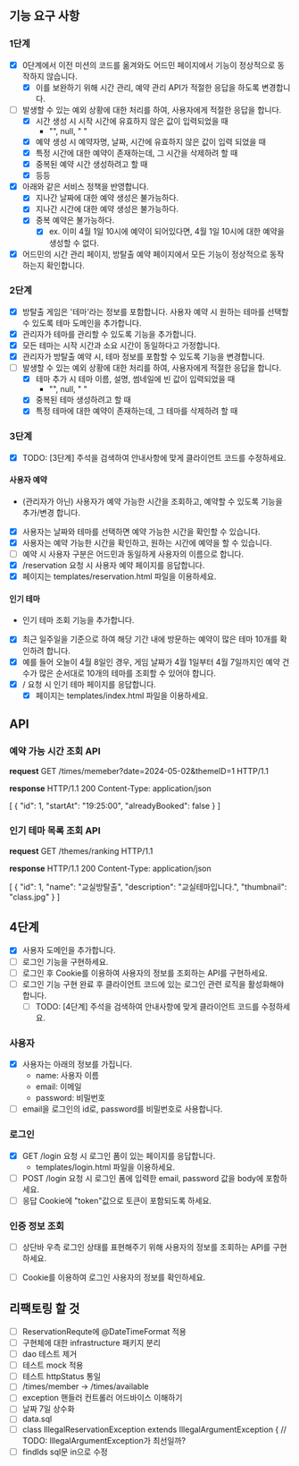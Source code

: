 ## 기능 요구 사항

### 1단계

- [x] 0단계에서 이전 미션의 코드를 옮겨와도 어드민 페이지에서 기능이 정상적으로 동작하지 않습니다.
  - [x] 이를 보완하기 위해 시간 관리, 예약 관리 API가 적절한 응답을 하도록 변경합니다.
- [ ] 발생할 수 있는 예외 상황에 대한 처리를 하여, 사용자에게 적절한 응답을 합니다.
  - [x] 시간 생성 시 시작 시간에 유효하지 않은 값이 입력되었을 때
    - "", null, "   "
  - [x] 예약 생성 시 예약자명, 날짜, 시간에 유효하지 않은 값이 입력 되었을 때
  - [x] 특정 시간에 대한 예약이 존재하는데, 그 시간을 삭제하려 할 때
  - [x] 중복된 예약 시간 생성하려고 할 때
  - [x] 등등
- [x] 아래와 같은 서비스 정책을 반영합니다.
  - [x] 지나간 날짜에 대한 예약 생성은 불가능하다.
  - [x] 지나간 시간에 대한 예약 생성은 불가능하다.
  - [x] 중복 예약은 불가능하다.
    - [x] ex. 이미 4월 1일 10시에 예약이 되어있다면, 4월 1일 10시에 대한 예약을 생성할 수 없다.
- [x] 어드민의 시간 관리 페이지, 방탈출 예약 페이지에서 모든 기능이 정상적으로 동작하는지 확인합니다.

### 2단계

- [x] 방탈출 게임은 '테마'라는 정보를 포함합니다. 사용자 예약 시 원하는 테마를 선택할 수 있도록 테마 도메인을 추가합니다.
- [x] 관리자가 테마를 관리할 수 있도록 기능을 추가합니다.
- [x] 모든 테마는 시작 시간과 소요 시간이 동일하다고 가정합니다.
- [x] 관리자가 방탈출 예약 시, 테마 정보를 포함할 수 있도록 기능을 변경합니다.
- [ ] 발생할 수 있는 예외 상황에 대한 처리를 하여, 사용자에게 적절한 응답을 합니다.
  - [x] 테마 추가 시 테마 이름, 설명, 썸네일에 빈 값이 입력되었을 때
    - "", null, "   "
  - [x] 중복된 테마 생성하려고 할 때
  - [x] 특정 테마에 대한 예약이 존재하는데, 그 테마를 삭제하려 할 때

### 3단계

- [x] TODO: [3단계] 주석을 검색하여 안내사항에 맞게 클라이언트 코드를 수정하세요.

#### 사용자 예약

- (관리자가 아닌) 사용자가 예약 가능한 시간을 조회하고, 예약할 수 있도록 기능을 추가/변경 합니다.
- [x] 사용자는 날짜와 테마를 선택하면 예약 가능한 시간을 확인할 수 있습니다.
- [x] 사용자는 예약 가능한 시간을 확인하고, 원하는 시간에 예약을 할 수 있습니다.
- [ ] 예약 시 사용자 구분은 어드민과 동일하게 사용자의 이름으로 합니다.
- [x] /reservation 요청 시 사용자 예약 페이지를 응답합니다.
- [x] 페이지는 templates/reservation.html 파일을 이용하세요.

#### 인기 테마

- 인기 테마 조회 기능을 추가합니다.
- [x] 최근 일주일을 기준으로 하여 해당 기간 내에 방문하는 예약이 많은 테마 10개를 확인하려 합니다.
- [x] 예를 들어 오늘이 4월 8일인 경우, 게임 날짜가 4월 1일부터 4월 7일까지인 예약 건수가 많은 순서대로 10개의 테마를 조회할 수 있어야 합니다.
- [x] / 요청 시 인기 테마 페이지를 응답합니다.
  - [x] 페이지는 templates/index.html 파일을 이용하세요.

## API
### 예약 가능 시간 조회 API
**request**
GET /times/memeber?date=2024-05-02&themeID=1 HTTP/1.1

**response**
HTTP/1.1 200
Content-Type: application/json

[
{
"id": 1,
"startAt": "19:25:00",
"alreadyBooked": false
}
]

### 인기 테마 목록 조회 API
**request**
GET /themes/ranking HTTP/1.1

**response**
HTTP/1.1 200
Content-Type: application/json

[
{
"id": 1,
"name": "교실방탈출",
"description": "교실테마입니다.",
"thumbnail": "class.jpg"
}
]

## 4단계
- [x] 사용자 도메인을 추가합니다.
- [ ] 로그인 기능을 구현하세요.
- [ ] 로그인 후 Cookie를 이용하여 사용자의 정보를 조회하는 API를 구현하세요.
- [ ] 로그인 기능 구현 완료 후 클라이언트 코드에 있는 로그인 관련 로직을 활성화해야 합니다. 
  - [ ] TODO: [4단계] 주석을 검색하여 안내사항에 맞게 클라이언트 코드를 수정하세요.

### 사용자
- [x] 사용자는 아래의 정보를 가집니다.
  - name: 사용자 이름
  - email: 이메일
  - password: 비밀번호
- [ ] email을 로그인의 id로, password를 비밀번호로 사용합니다.

### 로그인
- [x] GET /login 요청 시 로그인 폼이 있는 페이지를 응답합니다.
  - templates/login.html 파일을 이용하세요.
- [ ] POST /login 요청 시 로그인 폼에 입력한 email, password 값을 body에 포함하세요.
- [ ] 응답 Cookie에 "token"값으로 토큰이 포함되도록 하세요.

### 인증 정보 조회
-[ ] 상단바 우측 로그인 상태를 표현해주기 위해 사용자의 정보를 조회하는 API를 구현하세요.
-[ ] Cookie를 이용하여 로그인 사용자의 정보를 확인하세요.


## 리팩토링 할 것
- [ ] ReservationRequte에 @DateTimeFormat 적용
- [ ] 구현체에 대한 infrastructure 패키지 분리
- [ ] dao 테스트 제거
- [ ] 테스트 mock 적용
- [ ] 테스트 httpStatus 통일
- [ ] /times/member -> /times/available
- [ ] exception 핸들러 컨트롤러 어드바이스 이해하기
- [ ] 날짜 7일 상수화
- [ ] data.sql
- [ ] class IllegalReservationException extends IllegalArgumentException { // TODO: IllegalArgumentException가 최선일까?
- [ ] findIds sql문 in으로 수정
